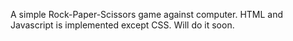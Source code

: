A simple Rock-Paper-Scissors game against computer. HTML and Javascript is implemented except CSS. Will do it soon.